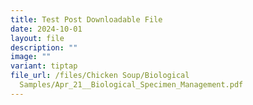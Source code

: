 ```yaml
---
title: Test Post Downloadable File
date: 2024-10-01
layout: file
description: ""
image: ""
variant: tiptap
file_url: /files/Chicken Soup/Biological
  Samples/Apr_21__Biological_Specimen_Management.pdf
---
```


